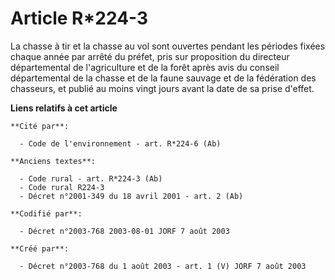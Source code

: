 # Article R*224-3

La chasse à tir et la chasse au vol sont ouvertes pendant les périodes fixées chaque année par arrêté du préfet, pris sur
proposition du directeur départemental de l'agriculture et de la forêt après avis du conseil départemental de la chasse et de
la faune sauvage et de la fédération des chasseurs, et publié au moins vingt jours avant la date de sa prise d'effet.

**Liens relatifs à cet article**

	**Cité par**:

	  - Code de l'environnement - art. R*224-6 (Ab)

	**Anciens textes**:

	  - Code rural - art. R*224-3 (Ab)
	  - Code rural R224-3
	  - Décret n°2001-349 du 18 avril 2001 - art. 2 (Ab)

	**Codifié par**:

	  - Décret n°2003-768 2003-08-01 JORF 7 août 2003

	**Créé par**:

	  - Décret n°2003-768 du 1 août 2003 - art. 1 (V) JORF 7 août 2003
